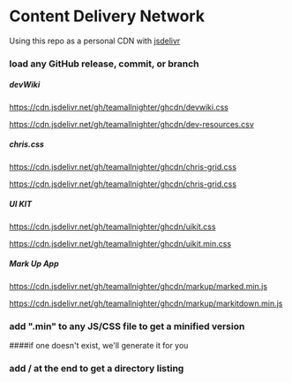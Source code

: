 # Content Delivery Network 

Using this repo as a personal CDN with [jsdelivr](https://www.jsdelivr.com/?docs=gh)

### load any GitHub release, commit, or branch

##### devWiki

https://cdn.jsdelivr.net/gh/teamallnighter/ghcdn/devwiki.css

https://cdn.jsdelivr.net/gh/teamallnighter/ghcdn/dev-resources.csv

##### chris.css

https://cdn.jsdelivr.net/gh/teamallnighter/ghcdn/chris-grid.css

https://cdn.jsdelivr.net/gh/teamallnighter/ghcdn/chris-grid.css

##### UI KIT

https://cdn.jsdelivr.net/gh/teamallnighter/ghcdn/uikit.css

https://cdn.jsdelivr.net/gh/teamallnighter/ghcdn/uikit.min.css

##### Mark Up App

https://cdn.jsdelivr.net/gh/teamallnighter/ghcdn/markup/marked.min.js

https://cdn.jsdelivr.net/gh/teamallnighter/ghcdn/markup/markitdown.min.js


### add ".min" to any JS/CSS file to get a minified version

####if one doesn't exist, we'll generate it for you

### add / at the end to get a directory listing

